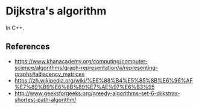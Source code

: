 
# Dijkstra's algorithm

In C++.



## References

* https://www.khanacademy.org/computing/computer-science/algorithms/graph-representation/a/representing-graphs#adjacency_matrices
* https://zh.wikipedia.org/wiki/%E6%88%B4%E5%85%8B%E6%96%AF%E7%89%B9%E6%8B%89%E7%AE%97%E6%B3%95
* http://www.geeksforgeeks.org/greedy-algorithms-set-6-dijkstras-shortest-path-algorithm/
